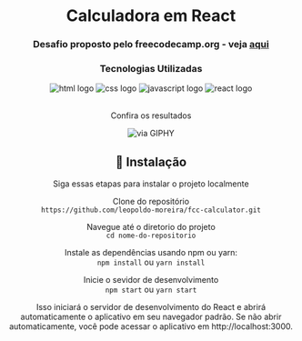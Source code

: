 <div align="center" styles="text-align:center">
  <h1>Calculadora em React</h1>
  <h3>Desafio proposto pelo freecodecamp.org - veja <a href="https://www.freecodecamp.org/learn/front-end-development-libraries/front-end-development-libraries-projects/build-a-javascript-calculator">aqui</a></h3>
  
  ### Tecnologias Utilizadas
  <div styles="display:flex;flex-direction:row">
    <img alt="html logo" src="https://img.shields.io/badge/HTML-239120?logo=html5&logoColor=white&style=for-the-badge"/>
    <img alt="css logo" src="https://img.shields.io/badge/CSS-239120?logo=css3&logoColor=white&style=for-the-badge"/>
    <img alt="javascript logo" src="https://img.shields.io/badge/JavaScript-F7DF1E?logo=javascript&logoColor=black&style=for-the-badge"/>
    <img alt="react logo" src="https://img.shields.io/badge/React-20232A?logo=react&logoColor=61DAFB&style=for-the-badge"/>
  </div>

  <br>
  <p>Confira os resultados</p>  

 ![via GIPHY](https://media.giphy.com/media/v1.Y2lkPTc5MGI3NjExbXI0NWNnNncyOHB1MGthYWV4MjdtZmgyNnlieTd2YzFpM2drZG00bCZlcD12MV9pbnRlcm5hbF9naWZfYnlfaWQmY3Q9Zw/uoXyOQP8krDU9m9CR1/giphy.gif)  
 
<h2>🚀 Instalação </h2>
<p>Siga essas etapas para instalar o projeto localmente</p>

Clone do repositório
<br>
   `https://github.com/leopoldo-moreira/fcc-calculator.git`
<br>

Navegue até o diretorio do projeto  
  `cd nome-do-repositorio`
  
Instale as dependências usando npm ou yarn:
<br>
   `npm install`
   ou
   `yarn install` 

Inicie o sevidor de desenvolvimento
<br>
   `npm start`
  ou
   `yarn start`
<br>

<p>Isso iniciará o servidor de desenvolvimento do React e abrirá automaticamente o aplicativo em seu navegador padrão. Se não abrir automaticamente, você pode acessar o aplicativo em http://localhost:3000.</p>
  
</div>
